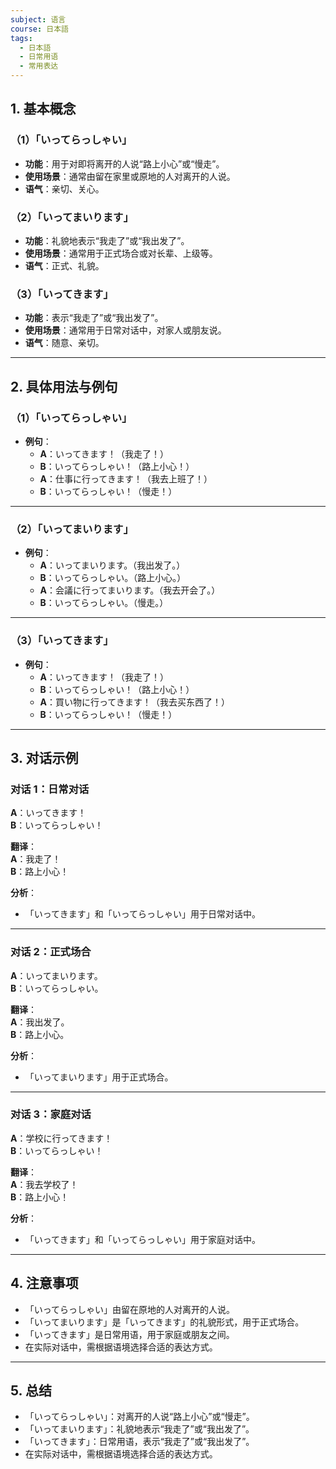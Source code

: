 ```yaml
---
subject: 语言
course: 日本語
tags:
  - 日本語
  - 日常用语
  - 常用表达
---
```


## 1. **基本概念**

### （1）**「いってらっしゃい」**
- **功能**：用于对即将离开的人说“路上小心”或“慢走”。
- **使用场景**：通常由留在家里或原地的人对离开的人说。
- **语气**：亲切、关心。

### （2）**「いってまいります」**
- **功能**：礼貌地表示“我走了”或“我出发了”。
- **使用场景**：通常用于正式场合或对长辈、上级等。
- **语气**：正式、礼貌。

### （3）**「いってきます」**
- **功能**：表示“我走了”或“我出发了”。
- **使用场景**：通常用于日常对话中，对家人或朋友说。
- **语气**：随意、亲切。

---

## 2. **具体用法与例句**

### （1）**「いってらっしゃい」**
- **例句**：
  - **A**：いってきます！（我走了！）
  - **B**：いってらっしゃい！（路上小心！）
  - **A**：仕事に行ってきます！（我去上班了！）
  - **B**：いってらっしゃい！（慢走！）

---

### （2）**「いってまいります」**
- **例句**：
  - **A**：いってまいります。（我出发了。）
  - **B**：いってらっしゃい。（路上小心。）
  - **A**：会議に行ってまいります。（我去开会了。）
  - **B**：いってらっしゃい。（慢走。）

---

### （3）**「いってきます」**
- **例句**：
  - **A**：いってきます！（我走了！）
  - **B**：いってらっしゃい！（路上小心！）
  - **A**：買い物に行ってきます！（我去买东西了！）
  - **B**：いってらっしゃい！（慢走！）

---

## 3. **对话示例**

### 对话 1：日常对话
**A**：いってきます！  
**B**：いってらっしゃい！

**翻译**：  
**A**：我走了！  
**B**：路上小心！

**分析**：
- 「いってきます」和「いってらっしゃい」用于日常对话中。

---

### 对话 2：正式场合
**A**：いってまいります。  
**B**：いってらっしゃい。

**翻译**：  
**A**：我出发了。  
**B**：路上小心。

**分析**：
- 「いってまいります」用于正式场合。

---

### 对话 3：家庭对话
**A**：学校に行ってきます！  
**B**：いってらっしゃい！

**翻译**：  
**A**：我去学校了！  
**B**：路上小心！

**分析**：
- 「いってきます」和「いってらっしゃい」用于家庭对话中。

---

## 4. **注意事项**
- 「いってらっしゃい」由留在原地的人对离开的人说。
- 「いってまいります」是「いってきます」的礼貌形式，用于正式场合。
- 「いってきます」是日常用语，用于家庭或朋友之间。
- 在实际对话中，需根据语境选择合适的表达方式。

---

## 5. **总结**
- 「いってらっしゃい」：对离开的人说“路上小心”或“慢走”。
- 「いってまいります」：礼貌地表示“我走了”或“我出发了”。
- 「いってきます」：日常用语，表示“我走了”或“我出发了”。
- 在实际对话中，需根据语境选择合适的表达方式。